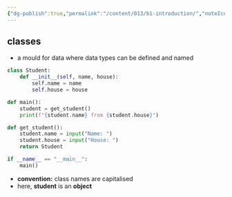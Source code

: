 ```yaml
---
{"dg-publish":true,"permalink":"/content/013/b1-introduction/","noteIcon":"1","created":"2025-08-20T09:55:52.970+01:00","updated":"2025-08-20T10:16:18.682+01:00"}
---
```


## classes
- a mould for data where data types can be defined and named

```python
class Student:
	def __init__(self, name, house):
		self.name = name
		self.house = house

def main():
    student = get_student()
    print(f"{student.name} from {student.house}")

def get_student():
    student.name = input("Name: ")
    student.house = input("House: ")
    return Student

if __name__ == "__main__":
    main()
```

- **convention:** class names are capitalised
- here, **student** is an **object**